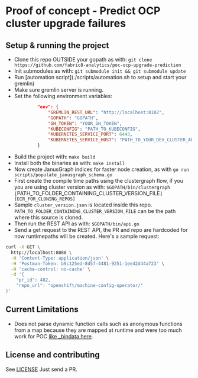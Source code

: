 # Proof of concept - Predict OCP cluster upgrade failures

## Setup & running the project

- Clone this repo OUTSIDE your gopath as with: `git clone https://github.com/fabric8-analytics/poc-ocp-upgrade-prediction`
- Init submodules as with: `git submodule init && git submodule update`
- Run [automation script](./scripts/automation.sh to setup and start your gremlin)
- Make sure gremlin server is running.
- Set the following environment variables: 
```json
            "env": {
                "GREMLIN_REST_URL": "http://localhost:8182",
                "GOPATH": "GOPATH",
                "GH_TOKEN": "YOUR_GH_TOKEN",
                "KUBECONFIG": "PATH_TO_KUBECONFIG",
                "KUBERNETES_SERVICE_PORT": 6443,
                "KUBERNETES_SERVICE_HOST": "PATH_TO_YOUR_DEV_CLUSTER_API"
            }
```
- Build the project with: `make build`
- Install both the binaries as with: `make install`
- Now create JanusGraph indices for faster node creation, as with `go run scripts/populate_janusgraph_schema.go`
- First create the compile time paths using the clustergraph flow, if you you are using cluster version  as with: `$GOPATH/bin/clustergraph [`PATH_TO_FOLDER_CONTAINING_CLUSTER_VERSION_FILE`] [DIR_FOR_CLONING_REPOS]`
- Sample `cluster_version.json` is located inside this repo. `PATH_TO_FOLDER_CONTAINING_CLUSTER_VERSION_FILE` can be the path where this source is cloned.
- Then run the REST API as with: `$GOPATH/bin/api.go`
- Send a get request to the REST API, the PR and repo are hardcoded for now runtimepaths will be created. Here's a sample request:
```bash
curl -X GET \
  http://localhost:8080 \
  -H 'Content-Type: application/json' \
  -H 'Postman-Token: b9c125ed-8d5f-4481-9251-1ee42d44a723' \
  -H 'cache-control: no-cache' \
  -d '{
    "pr_id": 482,
    "repo_url": "openshift/machine-config-operator/"
}'
```

## Current Limitations

* Does not parse dynamic function calls such as anonymous functions from a map because they are mapped at runtime and were too much work for POC [like _bindata here](https://github.com/openshift/machine-config-operator/blob/master/pkg/operator/assets/bindata.go#L1195).

## License and contributing

See [LICENSE](LICENSE)
Just send a PR.